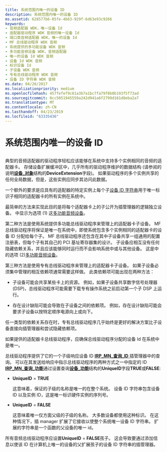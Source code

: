 ```yaml
---
title: 系统范围内唯一的设备 ID
description: 系统范围内唯一的设备 ID
ms.assetid: 628577b6-05fe-4b63-929f-6d63e93c9266
keywords:
- 音频适配器 WDK，唯一设备 Id
- 适配器驱动程序 WDK 音频的唯一设备 Id
- 端口类音频适配器 WDK，唯一的设备 Id
- MF 总线驱动程序 WDK 音频
- 系统提供的多功能设备 WDK 音频
- 多功能音频设备 WDK，音频适配器
- 唯一的设备 Id WDK 音频
- 设备 Id WDK 音频
- 标识设备 Id
- 子设备 WDK 音频
- 专有总线驱动程序 WDK 音频
- 设备 ID 字符串 WDK 音频
ms.date: 04/20/2017
ms.localizationpriority: medium
ms.openlocfilehash: 457fefef9c81a3b7a1bc7fa79f8b0b193f5f73ad
ms.sourcegitcommit: 0cc5051945559a242d941a6f2799d161d8eba2a7
ms.translationtype: MT
ms.contentlocale: zh-CN
ms.lasthandoff: 04/23/2019
ms.locfileid: "63335436"
---
```

# <a name="system-wide-unique-device-ids"></a>系统范围内唯一的设备 ID


## <span id="system_wide_unique_device_ids"></span><span id="SYSTEM_WIDE_UNIQUE_DEVICE_IDS"></span>


典型的音频适配器的驱动程序轻松应该能够在系统中支持多个实例相同的音频的适配器卡。 存储设备扩展缓冲区中，几乎所有的驱动程序维护的数据结构 (请参阅的说明[**设备\_对象**](https://msdn.microsoft.com/library/windows/hardware/ff543147)结构的**DeviceExtension**字段)。 如果驱动程序的多个实例共享的任何全局数据，但是，这些实例应同步其访问此数据。

一个额外的要求是应具有的适配器的特定实例上每个子[设备 ID 字符串](https://msdn.microsoft.com/library/windows/hardware/ff541224)用于唯一标识子相同的适配器卡的所有实例在系统中。

最简单的方法来实现此目的是将每个适配器卡上的子公开为插管理器的逻辑独立设备。 中显示为选项 (1) 这[多功能音频设备](multifunction-audio-devices.md)。

第二种方法是使用系统提供多功能总线驱动程序来管理上的适配器卡子设备。 MF 总线驱动程序将保证是唯一在系统中，即使系统包含多个实例相同的适配器卡的设备 ID 分配给每个子。 MF 总线驱动程序还包含在其中子设备共享一组通用的配置注册表，但每个子有其自己的 PCI 基址寄存器集的设计。 子设备应相互没有任何隐藏依赖关系，并且应该能够同时运行而不会影响系统中或与其他设备。 这是中的选项 (2)[多功能音频设备](multifunction-audio-devices.md)。

第三种方法是使用专有总线驱动程序来管理上的适配器卡子设备。 如果子设备必须集中管理的相互依赖项通常需要这样做。 此类依赖项可能出现在两种方法：

-   子设备可能会共享某些卡上的资源。 例如，如果子设备共享数字信号处理器 (DSP)，总线驱动程序可能需要下载专有操作系统之前启动第一个子 DSP 上运行。

-   存在设计缺陷可能会导致在子设备之间的依赖项。 例如，存在设计缺陷可能会要求子设备以按特定顺序电源向上或向下。

任一类型的依赖关系存在时，专有总线驱动程序几乎始终是更好的解决方案比子设备直接向插管理器和尝试隐藏依赖项。

如果提供的适配器卡总线驱动程序，应确保总线驱动程序分配的设备 Id 在系统中是唯一。

总线驱动程序提供了它的一个子级响应设备 ID [ **IRP\_MN\_查询\_ID** ](https://msdn.microsoft.com/library/windows/hardware/ff551679)插管理器中的查询。 可以在其发送给响应中指示总线驱动程序的两种方式之一中指定的 ID [ **IRP\_MN\_查询\_功能**](https://msdn.microsoft.com/library/windows/hardware/ff551664)通过设置查询[**设备\_功能**](https://msdn.microsoft.com/library/windows/hardware/ff543095)结构的**UniqueID**字段**TRUE**或**FALSE**:

-   **UniqueID** = **TRUE**

    这意味着，保证的子级的名称是唯一的在整个系统。 设备 ID 字符串包含设备 ID 以及实例 ID，这是唯一标识硬件实例的序列号。

-   **UniqueID** = **FALSE**

    这意味着唯一仅方面父级的子级的名称。 大多数设备都使用这种标识。 在这种情况下，插 manager 扩展了它接收以使整个系统唯一设备 ID 字符串。 扩展的字符串是一个函数的父设备的唯一 id。

所有音频总线驱动程序应设置**UniqueID** = **FALSE**孩子。 这会导致要通过添加信息以使该 ID 在计算机上唯一的设备的父扩展孩子的设备 ID 字符串的插管理器。

 

 




